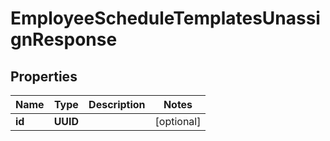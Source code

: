 

# EmployeeScheduleTemplatesUnassignResponse


## Properties

| Name | Type | Description | Notes |
|------------ | ------------- | ------------- | -------------|
|**id** | **UUID** |  |  [optional] |



